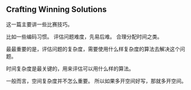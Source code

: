 

## Crafting Winning Solutions

这一篇主要讲一些比赛技巧。

比如一些编码习惯。 评估问题难度，先易后难。 合理分配时间之类。


最最重要的是，评估问题的复杂度，需要使用什么样复杂度的算法去解决这个问题。

时间复杂度是最关键的，用来评估可以用什么样的算法。

一般而言，空间复杂度并不怎么重要。 所以如果多开空间好写，那就多开空间。
